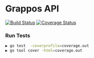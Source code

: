 # Grappos API
[![Build Status](https://travis-ci.org/adamo57/grappos-api.svg?branch=master)](https://travis-ci.org/adamo57/grappos-api)
[![Coverage Status](https://coveralls.io/repos/github/adamo57/grappos-api/badge.svg?branch=master)](https://coveralls.io/github/adamo57/grappos-api?branch=master)

### Run Tests
```bash
▶ go test  -coverprofile=coverage.out
▶ go tool cover -html=coverage.out
```
